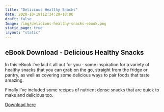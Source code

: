 ```yaml
---
title: "Delicious Healthy Snacks"
date: 2020-10-19T12:34:20+10:00
draft: false
Image: /img/delicious-healthy-snacks-ebook.png
static_page: true
layout: "static"
---
```


## eBook Download - Delicious Healthy Snacks

In this eBook I’ve laid it all out for you - some inspiration 
for a variety of healthy snacks that you can grab on the go, 
straight from the fridge or pantry, as well as covering some 
delicious ways to pair foods that taste amazing.

Finally I’ve included some recipes of nutrient dense snacks that 
are quick to make and delicious too. 

[Download here](/pdf/Delicious-Healthy-Snacks-Mar21.pdf)





